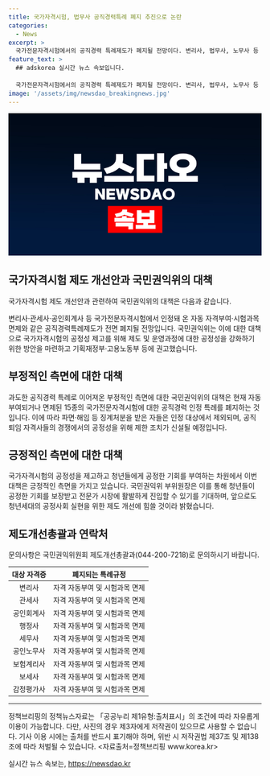 ```yaml
---
title: 국가자격시험, 법무사 공직경력특례 폐지 추진으로 논란
categories:
  - News
excerpt: >
  국가전문자격시험에서의 공직경력 특례제도가 폐지될 전망이다. 변리사, 법무사, 노무사 등 15종의 시험에서 공직경력으로 인한 자동 자격부여나 시험 면제 규정이 폐지되며, 공직 퇴임자 자격사의 경력 악용 비판에 대응하기 위해 일정 기간 제한 규정을 신설할 예정이다. 국민권익위는 청년들의 공정한 기회를 보장하고 전문가 시장에 진입할 수 있는 계기가 되기를 기대한다.
feature_text: >
  ## adskorea 실시간 뉴스 속보입니다.

  국가전문자격시험에서의 공직경력 특례제도가 폐지될 전망이다. 변리사, 법무사, 노무사 등 15종의 시험에서 공직경력으로 인한 자동 자격부여나 시험 면제 규정이 폐지되며, 공직 퇴임자 자격사의 경력 악용 비판에 대응하기 위해 일정 기간 제한 규정을 신설할 예정이다. 국민권익위는 청년들의 공정한 기회를 보장하고 전문가 시장에 진입할 수 있는 계기가 되기를 기대한다.
image: '/assets/img/newsdao_breakingnews.jpg'
---
```


<p><img src="/assets/img/newsdao_breakingnews.jpg" alt="adskorea 속보" /></p>

<h2 data-ke-size="size26">국가자격시험 제도 개선안과 국민권익위의 대책</h2>

<p>국가자격시험 제도 개선안과 관련하여 국민권익위의 대책은 다음과 같습니다.</p>

<p data-ke-size="size16">변리사·관세사·공인회계사 등 국가전문자격시험에서 인정돼 온 자동 자격부여·시험과목 면제와 같은 공직경력특례제도가 전면 폐지될 전망입니다. 국민권익위는 이에 대한 대책으로 국가자격시험의 공정성 제고를 위해 제도 및 운영과정에 대한 공정성을 강화하기 위한 방안을 마련하고 기획재정부·고용노동부 등에 권고했습니다.</p>

<h2 data-ke-size="size24">부정적인 측면에 대한 대책</h2>

<p data-ke-size="size16">과도한 공직경력 특례로 이어져온 부정적인 측면에 대한 국민권익위의 대책은 현재 자동부여되거나 면제된 15종의 국가전문자격시험에 대한 공직경력 인정 특례를 폐지하는 것입니다. 이에 따라 파면·해임 등 징계처분을 받은 자들은 인정 대상에서 제외되며, 공직퇴임 자격사들의 경쟁에서의 공정성을 위해 제한 조치가 신설될 예정입니다.</p>

<h2 data-ke-size="size24">긍정적인 측면에 대한 대책</h2>

<p data-ke-size="size16">국가자격시험의 공정성을 제고하고 청년들에게 공정한 기회를 부여하는 차원에서 이번 대책은 긍정적인 측면을 가지고 있습니다. 국민권익위 부위원장은 이를 통해 청년들이 공정한 기회를 보장받고 전문가 시장에 활발하게 진입할 수 있기를 기대하며, 앞으로도 청년세대의 공정사회 실현을 위한 제도 개선에 힘쓸 것이라 밝혔습니다.</p>

<h2 data-ke-size="size24">제도개선총괄과 연락처</h2>

<p data-ke-size="size16">문의사항은 국민권익위원회 제도개선총괄과(044-200-7218)로 문의하시기 바랍니다.</p>

<table>
    <thead>
        <tr>
            <th style="text-align: center;">대상 자격증</th>
            <th style="text-align: center;">폐지되는 특례규정</th>
        </tr>
    </thead>
    <tbody>
        <tr>
            <td style="text-align: center;">변리사</td>
            <td style="text-align: center;">자격 자동부여 및 시험과목 면제</td>
        </tr>
        <tr>
            <td style="text-align: center;">관세사</td>
            <td style="text-align: center;">자격 자동부여 및 시험과목 면제</td>
        </tr>
        <tr>
            <td style="text-align: center;">공인회계사</td>
            <td style="text-align: center;">자격 자동부여 및 시험과목 면제</td>
        </tr>
        <tr>
            <td style="text-align: center;">행정사</td>
            <td style="text-align: center;">자격 자동부여 및 시험과목 면제</td>
        </tr>
        <tr>
            <td style="text-align: center;">세무사</td>
            <td style="text-align: center;">자격 자동부여 및 시험과목 면제</td>
        </tr>
        <tr>
            <td style="text-align: center;">공인노무사</td>
            <td style="text-align: center;">자격 자동부여 및 시험과목 면제</td>
        </tr>
        <tr>
            <td style="text-align: center;">보험계리사</td>
            <td style="text-align: center;">자격 자동부여 및 시험과목 면제</td>
        </tr>
        <tr>
            <td style="text-align: center;">보세사</td>
            <td style="text-align: center;">자격 자동부여 및 시험과목 면제</td>
        </tr>
        <tr>
            <td style="text-align: center;">감정평가사</td>
            <td style="text-align: center;">자격 자동부여 및 시험과목 면제</td>
        </tr>
    </tbody>
</table>

<hr>

<p data-ke-size="size16">정책브리핑의 정책뉴스자료는 「공공누리 제1유형:출처표시」의 조건에 따라 자유롭게 이용이 가능합니다. 다만, 사진의 경우 제3자에게 저작권이 있으므로 사용할 수 없습니다. 기사 이용 시에는 출처를 반드시 표기해야 하며, 위반 시 저작권법 제37조 및 제138조에 따라 처벌될 수 있습니다. <자료출처=정책브리핑 www.korea.kr></p>
실시간 뉴스 속보는, <a href="https://newsdao.kr" rel="dofollow">https://newsdao.kr</a>


